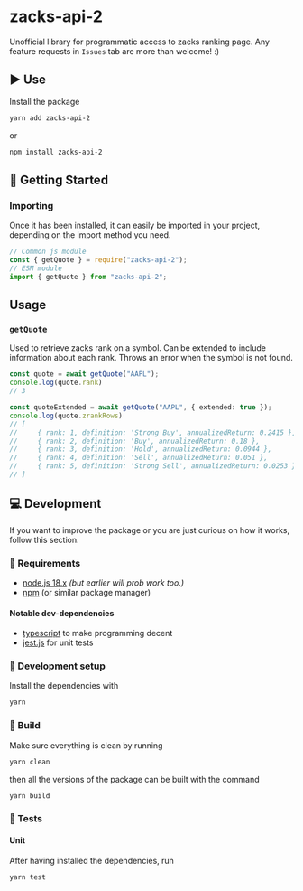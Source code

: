 # zacks-api-2

Unofficial library for programmatic access to zacks ranking page. Any feature requests in `Issues` tab are more than welcome! :)

## ▶️ Use

Install the package

```bash
yarn add zacks-api-2
```

or

```bash
npm install zacks-api-2
```

## 📖 Getting Started

### Importing

Once it has been installed, it can easily be imported in your project, depending on the import method you need.

```js
// Common js module
const { getQuote } = require("zacks-api-2");
// ESM module
import { getQuote } from "zacks-api-2";
```

## Usage

### `getQuote`

Used to retrieve zacks rank on a symbol. Can be extended to include information about each rank. Throws an error when the symbol is not found.

```ts
const quote = await getQuote("AAPL");
console.log(quote.rank)
// 3

const quoteExtended = await getQuote("AAPL", { extended: true });
console.log(quote.zrankRows)
// [
//     { rank: 1, definition: 'Strong Buy', annualizedReturn: 0.2415 },
//     { rank: 2, definition: 'Buy', annualizedReturn: 0.18 },
//     { rank: 3, definition: 'Hold', annualizedReturn: 0.0944 },
//     { rank: 4, definition: 'Sell', annualizedReturn: 0.051 },
//     { rank: 5, definition: 'Strong Sell', annualizedReturn: 0.0253 }
// ]
```

## 💻 Development

If you want to improve the package or you are just curious on how it works, follow this section.

### 🧾 Requirements

-   [node.js 18.x](https://nodejs.org/) *(but earlier will prob work too.)*
-   [npm](https://www.npmjs.com/) (or similar package manager)

#### Notable dev-dependencies

-   [typescript](https://www.typescriptlang.org/) to make programming decent
-   [jest.js](https://jestjs.io/) for unit tests

### 🔧 Development setup

Install the dependencies with

```bash
yarn
```

### 🧱 Build

Make sure everything is clean by running

```bash
yarn clean
```

then all the versions of the package can be built with the command

```bash
yarn build
```

### 🧪 Tests

#### Unit

After having installed the dependencies, run

```bash
yarn test
```

